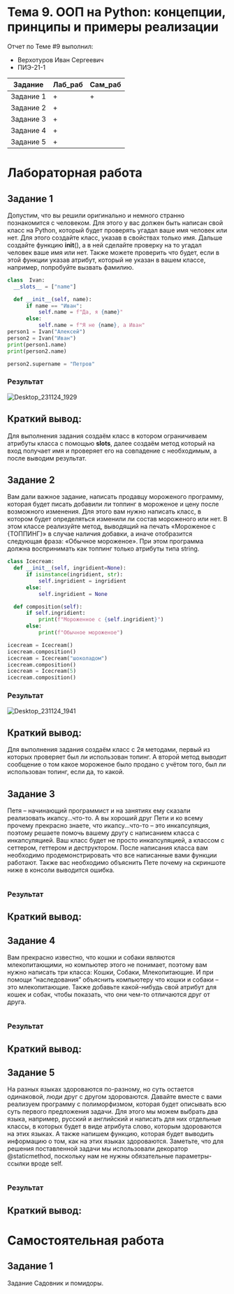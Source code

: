 # Тема 9. ООП на Python: концепции, принципы и примеры реализации
Отчет по Теме #9 выполнил:
- Верхотуров Иван Сергеевич
- ПИЭ-21-1

| Задание | Лаб_раб | Сам_раб |
| ------ | ------ | ------ |
| Задание 1 | + | + |
| Задание 2 | + |  |
| Задание 3 | + |  |
| Задание 4 | + |  |
| Задание 5 | + |  |

# Лабораторная работа

## Задание 1
Допустим, что вы решили оригинально и немного странно познакомится  с человеком. Для этого у вас должен быть написан свой класс на Python,  который будет проверять угадал ваше имя человек или нет. Для этого  создайте класс, указав в свойствах только имя. Дальше создайте  функцию __init__(), а в ней сделайте проверку на то угадал человек ваше  имя или нет. Также можете проверить что будет, если в этой функции  указав атрибут, который не указан в вашем классе, например,  попробуйте вызвать фамилию.

  ```python
class  Ivan:
    __slots__ = ["name"]

    def __init__(self, name):
        if name == "Иван":
            self.name = f"Да, я {name}"
        else:
            self.name = f"Я не {name}, а Иван"
person1 = Ivan("Алексей")
person2 = Ivan("Иван")
print(person1.name)
print(person2.name)

person2.supername = "Петров"
```
### Результат
![Desktop_231124_1929](https://github.com/d1VaN47/Software_Engineering/assets/145551753/173f30e0-977b-4a47-845d-ef092c1653c3)

## Краткий вывод:
Для выполнения задания создаём класс в котором ограничиваем атрибуты класса с помощью __slots__, далее создаём метод который на вход получает имя и проверяет его на совпадение с необходимым, а после выводим результат.

## Задание 2
Вам дали важное задание, написать продавцу мороженого программу,  которая будет писать добавили ли топпинг в мороженое и цену после  возможного изменения. Для этого вам нужно написать класс, в котором будет определяться изменили ли состав мороженого или нет. В этом  классе реализуйте метод, выводящий на печать «Мороженое с  {ТОППИНГ}» в случае наличия добавки, а иначе отобразится  следующая фраза: «Обычное мороженое». При этом программа должна  воспринимать как топпинг только атрибуты типа string.

  ```python
class Icecream:
    def __init__(self, ingridient=None):
        if isinstance(ingridient, str):
            self.ingridient = ingridient
        else:
            self.ingridient = None

    def composition(self):
        if self.ingridient:
            print(f"Мороженное с {self.ingridient}")
        else:
            print(f"Обычное мороженое")

icecream = Icecream()
icecream.composition()
icecream = Icecream("шоколадом")
icecream.composition()
icecream = Icecream(5)
icecream.composition()
```
### Результат
![Desktop_231124_1941](https://github.com/d1VaN47/Software_Engineering/assets/145551753/9545d915-2e2f-4349-9a5b-f49e99e007ae)

## Краткий вывод:
Для выполнения задания создаём класс с 2я методами, первый из которых проверяет был ли использован топинг. А второй метод выводит сообщение о том какое мороженое было продано с учётом того, был ли использован топинг, если да, то какой.

## Задание 3
Петя – начинающий программист и на занятиях ему сказали реализовать  икапсу…что-то. А вы хороший друг Пети и ко всему прочему прекрасно  знаете, что икапсу…что-то – это инкапсуляция, поэтому решаете помочь  вашему другу с написанием класса с инкапсуляцией. Ваш класс будет не  просто инкапсуляцией, а классом с сеттером, геттером и деструктором.  После написания класса вам необходимо продемонстрировать что все  написанные вами функции работают.  Также вас необходимо объяснить Пете почему на скриншоте ниже в  консоли выводится ошибка.

  ```python

```
### Результат

## Краткий вывод:


## Задание 4
Вам прекрасно известно, что кошки и собаки являются  млекопитающими, но компьютер этого не понимает, поэтому вам нужно  написать три класса: Кошки, Собаки, Млекопитающие. И при помощи “наследования” объяснить компьютеру что кошки и собаки – это  млекопитающие. Также добавьте какой-нибудь свой атрибут для кошек  и собак, чтобы показать, что они чем-то отличаются друг от друга.

  ```python

```
### Результат

## Краткий вывод:


## Задание 5
На разных языках здороваются по-разному, но суть остается  одинаковой, люди друг с другом здороваются. Давайте вместе с вами  реализуем программу с полиморфизмом, которая будет описывать всю  суть первого предложения задачи. Для этого мы можем выбрать два  языка, например, русский и английский и написать для них отдельные  классы, в которых будет в виде атрибута слово, которым здороваются на  этих языках. А также напишем функцию, которая будет выводить  информацию о том, как на этих языках здороваются.  Заметьте, что для решения поставленной задачи мы использовали  декоратор @staticmethod, поскольку нам не нужны обязательные  параметры-ссылки вроде self.

  ```python

```
### Результат

## Краткий вывод:


# Самостоятельная работа
## Задание 1
Задание Садовник и помидоры.
